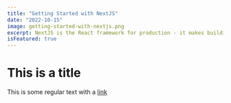 ```yaml
---
title: "Getting Started with NextJS"
date: "2022-10-15"
image: getting-started-with-nextjs.png
excerpt: NextJS is the React framework for production - it makes building fullstack React app easier and faster.
isFeatured: true
---
```


# This is a title

This is some regular text with a [link](https://google.com)
